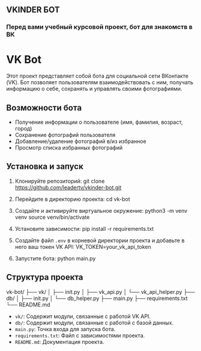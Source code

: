 ## VKINDER БОТ 
### Перед вами учебный курсовой проект, бот для знакомств в ВК

# VK Bot

Этот проект представляет собой бота для социальной сети ВКонтакте (VK). Бот позволяет пользователям взаимодействовать с ним, получать информацию о себе, сохранять и управлять своими фотографиями.

## Возможности бота

- Получение информации о пользователе (имя, фамилия, возраст, город)
- Сохранение фотографий пользователя
- Добавление/удаление фотографий в/из избранное
- Просмотр списка избранных фотографий

## Установка и запуск

1. Клонируйте репозиторий:
git clone https://github.com/leadertv/vkinder-bot.git

2. Перейдите в директорию проекта:
cd vk-bot

3. Создайте и активируйте виртуальное окружение:
python3 -m venv venv
source venv/bin/activate

4. Установите зависимости:
pip install -r requirements.txt

5. Создайте файл `.env` в корневой директории проекта и добавьте в него ваш токен VK API:
VK_TOKEN=your_vk_api_token

6. Запустите бота:
python main.py

## Структура проекта
vk-bot/
├── vk/
│   ├── init.py
│   ├── vk_api.py
│   └── vk_api_helper.py
├── db/
│   ├── init.py
│   └── db_helper.py
├── main.py
├── requirements.txt
└── README.md


- `vk/`: Содержит модули, связанные с работой VK API.
- `db/`: Содержит модули, связанные с работой с базой данных.
- `main.py`: Точка входа для запуска бота.
- `requirements.txt`: Файл с зависимостями проекта.
- `README.md`: Документация проекта.
